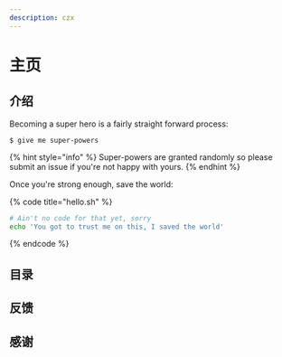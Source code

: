 ```yaml
---
description: czx
---
```


# 主页

## 介绍

Becoming a super hero is a fairly straight forward process:


```
$ give me super-powers
```

{% hint style="info" %}
 Super-powers are granted randomly so please submit an issue if you're not happy with yours.
{% endhint %}

Once you're strong enough, save the world:

{% code title="hello.sh" %}
```bash
# Ain't no code for that yet, sorry
echo 'You got to trust me on this, I saved the world'
```
{% endcode %}

## 目录


## 反馈

## 感谢


